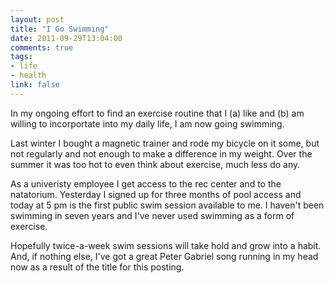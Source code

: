 ```yaml
---
layout: post
title: "I Go Swimming"
date: 2011-09-29T13:04:00
comments: true
tags:
- life
- health
link: false
---
```

In my ongoing effort to find an exercise routine that I (a) like and (b)
am willing to incorportate into my daily life, I am now going swimming.

Last winter I bought a magnetic trainer and rode my bicycle on it some,
but not regularly and not enough to make a difference in my weight. Over
the summer it was too hot to even think about exercise, much less do
any.

As a univeristy employee I get access to the rec center and to the
natatorium. Yesterday I signed up for three months of pool access and
today at 5 pm is the first public swim session available to me. I
haven't been swimming in seven years and I've never used swimming as a
form of exercise. 

Hopefully twice-a-week swim sessions will take hold and grow into a
habit. And, if nothing else, I've got a great Peter Gabriel song running
in my head now as a result of the title for this posting. 
